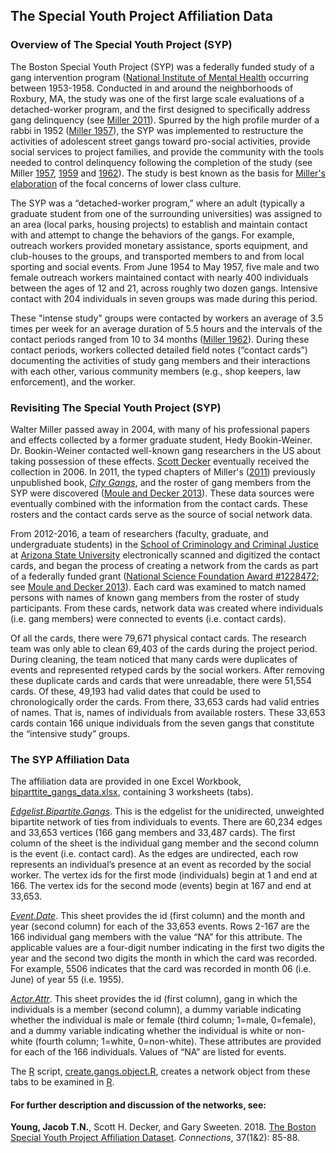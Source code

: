## The Special Youth Project Affiliation Data  

### Overview of The Special Youth Project (SYP)  
The Boston Special Youth Project (SYP) was a federally funded study of a gang intervention program ([National Institute of Mental Health](https://www.nimh.nih.gov/index.shtml) occurring between 1953-1958. Conducted in and around the neighborhoods of Roxbury, MA, the study was one of the first large scale evaluations of a detached-worker program, and the first designed to specifically address gang delinquency (see [Miller 2011](https://ccj.asu.edu/gangresearch)). Spurred by the high profile murder of a rabbi in 1952 ([Miller 1957](http://www.journals.uchicago.edu/doi/abs/10.1086/640341)), the SYP was implemented to restructure the activities of adolescent street gangs toward pro-social activities, provide social services to project families, and provide the community with the tools needed to control delinquency following the completion of the study (see Miller [1957](http://www.journals.uchicago.edu/doi/abs/10.1086/640341), [1959](http://ann.sagepub.com/content/322/1/97.short) and [1962](http://socpro.oxfordjournals.org/content/10/2/168)). The study is best known as the basis for [Miller's elaboration](http://onlinelibrary.wiley.com/doi/10.1111/j.1540-4560.1958.tb01413.x/abstract) of the focal concerns of lower class culture.  

The SYP was a “detached-worker program,” where an adult (typically a graduate student from one of the surrounding universities) was assigned to an area (local parks, housing projects) to establish and maintain contact with and attempt to change the behaviors of the gangs. For example, outreach workers provided monetary assistance, sports equipment, and club-houses to the groups, and transported members to and from local sporting and social events. From June 1954 to May 1957, five male and two female outreach workers maintained contact with nearly 400 individuals between the ages of 12 and 21, across roughly two dozen gangs. Intensive contact with 204 individuals in seven groups was made during this period.  

These "intense study" groups were contacted by workers an average of 3.5 times per week for an average duration of 5.5 hours and the intervals of the contact periods ranged from 10 to 34 months ([Miller 1962](http://socpro.oxfordjournals.org/content/10/2/168)). During these contact periods, workers collected detailed field notes (“contact cards”) documenting the activities of study gang members and their interactions with each other, various community members (e.g., shop keepers, law enforcement), and the worker.  

### Revisiting The Special Youth Project (SYP)  
Walter Miller passed away in 2004, with many of his professional papers and effects collected by a former graduate student, Hedy Bookin-Weiner. Dr. Bookin-Weiner contacted well-known gang researchers in the US about taking possession of these effects. [Scott Decker](https://ccj.asu.edu/content/scott-decker-0) eventually received the collection in 2006. In 2011, the typed chapters of Miller's ([2011](https://ccj.asu.edu/gangresearch)) previously unpublished book, *[City Gangs](https://ccj.asu.edu/gangresearch)*, and the roster of gang members from the SYP were discovered ([Moule and Decker 2013](http://www.jqcjc.org/documents/v1i2.pdf)). These data sources were eventually combined with the information from the contact cards. These rosters and the contact cards serve as the source of social network data.  

From 2012-2016, a team of researchers (faculty, graduate, and undergraduate students) in the [School of Criminology and Criminal Justice](https://ccj.asu.edu/) at [Arizona State University](https://asu.edu/) electronically scanned and digitized the contact cards, and began the process of creating a network from the cards as part of a federally funded grant ([National Science Foundation Award #1228472](https://nsf.gov/awardsearch/showAward?AWD_ID=1228472); see [Moule and Decker 2013](http://www.jqcjc.org/documents/v1i2.pdf)). Each card was examined to match named persons with names of known gang members from the roster of study participants. From these cards, network data was created where individuals (i.e. gang members) were connected to events (i.e. contact cards).  

Of all the cards, there were 79,671 physical contact cards. The research team was only able to clean 69,403 of the cards during the project period. During cleaning, the team noticed that many cards were duplicates of events and represented retyped cards by the social workers. After removing these duplicate cards and cards that were unreadable, there were 51,554 cards. Of these, 49,193 had valid dates that could be used to chronologically order the cards. From there, 33,653 cards had valid entries of names. That is, names of individuals from available rosters. These 33,653 cards contain 166 unique individuals from the seven gangs that constitute the “intensive study” groups.  

### The SYP Affiliation Data  
The affiliation data are provided in one Excel Workbook, ﻿[biparttite_gangs_data.xlsx﻿](https://github.com/jacobtnyoung/SYP-Networks/raw/master/bipartite_gangs_data.xlsx), containing 3 worksheets (tabs).  

﻿*[Edgelist.Bipartite.Gangs](https://github.com/jacobtnyoung/SYP-Networks/raw/master/edgelist.bipartite.gangs.csv)﻿*. This is the edgelist for the unidirected, unweighted bipartite network of ties from individuals to events. There are 60,234 edges and 33,653 vertices (166 gang members and 33,487 cards). The first column of the sheet is the individual gang member and the second column is the event (i.e. contact card). As the edges are undirected, each row represents an individual’s presence at an event as recorded by the social worker. The vertex ids for the first mode (individuals) begin at 1 and end at 166. The vertex ids for the second mode (events) begin at 167 and end at 33,653.  

*[Event.Date](https://github.com/jacobtnyoung/SYP-Networks/raw/master/event.date.csv)*. This sheet provides the id (first column) and the month and year (second column) for each of the 33,653 events. Rows 2-167 are the 166 individual gang members with the value “NA” for this attribute. The applicable values are a four-digit number indicating in the first two digits the year and the second two digits the month in which the card was recorded. For example, 5506 indicates that the card was recorded in month 06 (i.e. June) of year 55 (i.e. 1955).  

*[Actor.Attr](https://github.com/jacobtnyoung/SYP-Networks/raw/master/actor.attr.csv)*. This sheet provides the id (first column), gang in which the individuals is a member (second column), a dummy variable indicating whether the individual is male or female (third column; 1=male, 0=female), and a dummy variable indicating whether the individual is white or non-white (fourth column; 1=white, 0=non-white). These attributes are provided for each of the 166 individuals. Values of “NA” are listed for events.  

The [R](https://cran.r-project.org/) script, [create.gangs.object.R](https://github.com/jacobtnyoung/SYP-Networks/raw/master/create.gangs.object.r), creates a network object from these tabs to be examined in [R](https://cran.r-project.org/).  

#### For further description and discussion of the networks, see:   

**Young, Jacob T.N.**, Scott H. Decker, and Gary Sweeten. 2018. [The Boston Special Youth Project Affiliation Dataset](https://www.exeley.com/journal/connections). *Connections*, 37(1&2): 85-88.  
